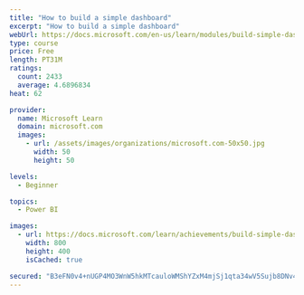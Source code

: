 ```yaml
---
title: "How to build a simple dashboard"
excerpt: "How to build a simple dashboard"
webUrl: https://docs.microsoft.com/en-us/learn/modules/build-simple-dashboard/
type: course
price: Free
length: PT31M
ratings:
  count: 2433
  average: 4.6896834
heat: 62

provider:
  name: Microsoft Learn
  domain: microsoft.com
  images:
    - url: /assets/images/organizations/microsoft.com-50x50.jpg
      width: 50
      height: 50

levels:
  - Beginner

topics:
  - Power BI

images:
  - url: https://docs.microsoft.com/learn/achievements/build-simple-dashboard-social.png
    width: 800
    height: 400
    isCached: true

secured: "B3eFN0v4+nUGP4MO3WnW5hkMTcauloWMShYZxM4mjSj1qta34wV5Sujb8DNv4OG+Jfsn8XEedkkDXI/tcii+JLDH8a2rbxF8PpPuAmAVea/gClMhiLti91/mSSp0Fyo/+dD5L5F3SAM8WgFHepHwvbmhmQDkP4DHHR7gG7CnHAIXmn1g6mACf8al7Kp3fe8EYH1oZ6vXgbezYKT4n0eGKcup9s4tYnOGWfvQxiLgslx0pM4smShUmCafRGdoBN20aPPvxFvGXDZtZ6Hk5qDOU7l2NZh3HEXRcDhu9ip3DUiDtqtXcwBu0VLQWI/livHjhWEZsav88MPxhtYc70Z126BkPiU0K3NZNfUs4UEgo1VLsDzPwQKKCj8JYuOdm1VkwckVIauQHkAcA7QBTz4TEniqL0Rd1z+W/4bNy7ryV1I=;oGzKHIhfQYwnQBltRH26fg=="
---
```


